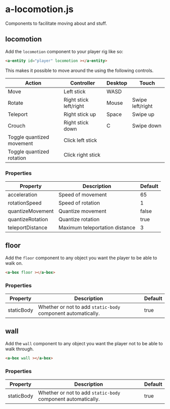 a-locomotion.js
===============
Components to facilitate moving about and stuff.


locomotion
----------
Add the `locomotion` component to your player rig like so:

```html
<a-entity id="player" locomotion ></a-entity>
```

This makes it possible to move around the using the following controls.

| Action                    | Controller             | Desktop | Touch            |
|---------------------------|------------------------|---------|------------------|
| Move                      | Left stick             | WASD    |
| Rotate                    | Right stick left/right | Mouse   | Swipe left/right |
| Teleport                  | Right stick up         | Space   | Swipe up         |
| Crouch                    | Right stick down       | C       | Swipe down       |
| Toggle quantized movement | Click left stick       |
| Toggle quantized rotation | Click right stick      |

### Properties

| Property         | Description                    | Default |
|------------------|--------------------------------|---------|
| acceleration     | Speed of movement              | 65      |
| rotationSpeed    | Speed of rotation              | 1       |
| quantizeMovement | Quantize movement              | false   |
| quantizeRotation | Quantize rotation              | true    |
| teleportDistance | Maximum teleportation distance | 3       |


floor
-----
Add the `floor` component to any object you want the player to be able to walk on.

```html
<a-box floor ></a-box>
```

### Properties

| Property   | Description                                                  | Default |
|------------|--------------------------------------------------------------|---------|
| staticBody | Whether or not to add `static-body` component automatically. | true    |

wall
----
Add the `wall` component to any object you want the player not to be able to walk through.

```html
<a-box wall ></a-box>
```

### Properties

| Property   | Description                                                  | Default |
|------------|--------------------------------------------------------------|---------|
| staticBody | Whether or not to add `static-body` component automatically. | true    |
